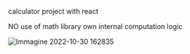 
calculator project with react 

NO use of math library
own internal computation logic 


![Immagine 2022-10-30 162835](https://user-images.githubusercontent.com/107623602/198887171-872397e3-7c06-43b6-9930-6d1c8ec229e0.png)
